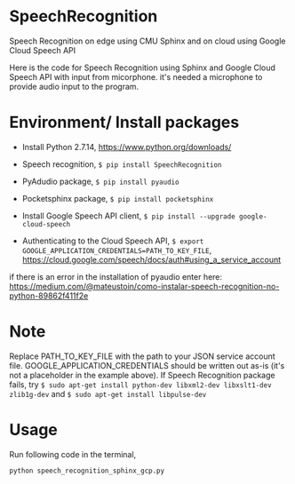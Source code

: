 # SpeechRecognition
Speech Recognition on edge using CMU Sphinx and on cloud using Google Cloud Speech API

Here is the code for Speech Recognition using Sphinx and Google Cloud Speech API with input from micorphone. it's needed a microphone to provide audio input to the program. 

# Environment/ Install packages
- Install Python 2.7.14, https://www.python.org/downloads/
- Speech recognition, `$ pip install SpeechRecognition`
- PyAdudio package,  `$ pip install pyaudio`
- Pocketsphinx package, `$ pip install pocketsphinx`  

- Install Google Speech API client, `$ pip install --upgrade google-cloud-speech`
- Authenticating to the Cloud Speech API, `$ export GOOGLE_APPLICATION_CREDENTIALS=PATH_TO_KEY_FILE`, https://cloud.google.com/speech/docs/auth#using_a_service_account


if there is an error in the installation of pyaudio enter here: https://medium.com/@mateustoin/como-instalar-speech-recognition-no-python-89862f411f2e

# Note
Replace PATH_TO_KEY_FILE with the path to your JSON service account file. GOOGLE_APPLICATION_CREDENTIALS should be written out as-is (it's not a placeholder in the example above).
If Speech Recognition package fails, try `$ sudo apt-get install python-dev libxml2-dev libxslt1-dev zlib1g-dev` and `$ sudo apt-get install libpulse-dev`

# Usage
Run following code in the terminal,

`python speech_recognition_sphinx_gcp.py`

